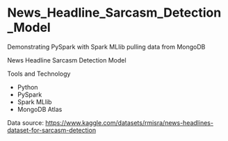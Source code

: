 # News_Headline_Sarcasm_Detection_Model
Demonstrating PySpark with Spark MLlib pulling data from MongoDB

News Headline Sarcasm Detection Model

Tools and Technology
-	Python
-	PySpark
-	Spark MLlib
-	MongoDB Atlas

Data source:
https://www.kaggle.com/datasets/rmisra/news-headlines-dataset-for-sarcasm-detection 
